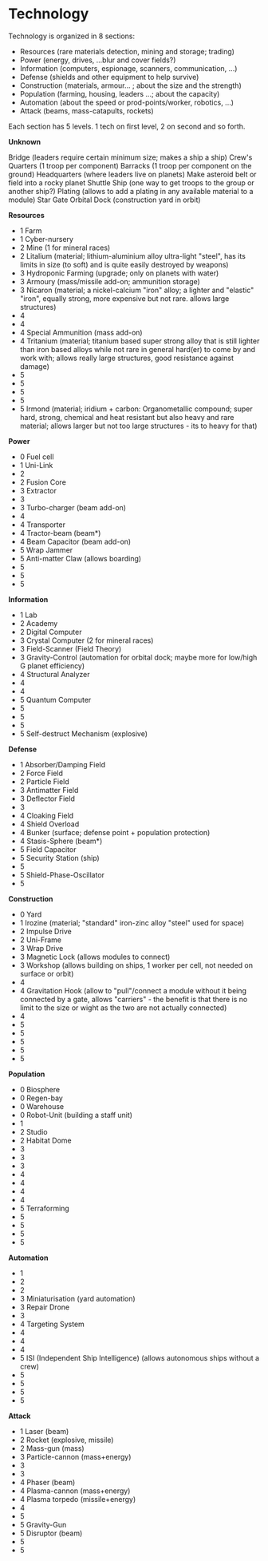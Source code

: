 # Technology
Technology is organized in 8 sections:

* Resources (rare materials detection, mining and storage; trading)
* Power (energy, drives, ...blur and cover fields?)
* Information (computers, espionage, scanners, communication, ...)
* Defense (shields and other equipment to help survive)
* Construction (materials, armour... ; about the size and the strength)
* Population (farming, housing, leaders ...; about the capacity)
* Automation (about the speed or prod-points/worker, robotics, ...)
* Attack (beams, mass-catapults, rockets)

Each section has 5 levels. 1 tech on first level, 2 on second and so forth.


**Unknown**

Bridge (leaders require certain minimum size; makes a ship a ship)
Crew's Quarters (1 troop per component)
Barracks (1 troop per component on the ground)
Headquarters (where leaders live on planets)
Make asteroid belt or field into a rocky planet
Shuttle Ship (one way to get troops to the group or another ship?)
Plating (allows to add a plating in any available material to a module)
Star Gate
Orbital Dock (construction yard in orbit)

**Resources**

* 1 Farm
* 1 Cyber-nursery
* 2 Mine (1 for mineral races)
* 2 Litalium (material; lithium-aluminium alloy ultra-light "steel", has its limits in size (to soft) and is quite easily destroyed by weapons)
* 3 Hydroponic Farming (upgrade; only on planets with water)
* 3 Armoury (mass/missile add-on; ammunition storage)
* 3 Nicaron (material; a nickel-calcium "iron" alloy; a lighter and "elastic" "iron", equally strong, more expensive but not rare. allows large structures) 
* 4 
* 4 
* 4 Special Ammunition (mass add-on)
* 4 Tritanium (material; titanium based super strong alloy that is still lighter than iron based alloys while not rare in general hard(er) to come by and work with; allows really large structures, good resistance against damage)
* 5
* 5 
* 5 
* 5    
* 5 Irmond (material; iridium + carbon: Organometallic compound; super hard, strong, chemical and heat resistant but also heavy and rare material; allows larger but not too large structures - its to heavy for that)


**Power**

* 0 Fuel cell
* 1 Uni-Link
* 2 
* 2 Fusion Core
* 3 Extractor
* 3 
* 3 Turbo-charger (beam add-on) 
* 4 
* 4 Transporter
* 4 Tractor-beam (beam*)
* 4 Beam Capacitor (beam add-on)
* 5 Wrap Jammer
* 5 Anti-matter Claw (allows boarding)
* 5
* 5
* 5


**Information**

* 1 Lab
* 2 Academy
* 2 Digital Computer
* 3 Crystal Computer (2 for mineral races)
* 3 Field-Scanner (Field Theory)
* 3 Gravity-Control (automation for orbital dock; maybe more for low/high G planet efficiency)
* 4 Structural Analyzer
* 4
* 4
* 5 Quantum Computer
* 5 
* 5
* 5 
* 5 Self-destruct Mechanism (explosive)


**Defense**

* 1 Absorber/Damping Field
* 2 Force Field
* 2 Particle Field
* 3 Antimatter Field
* 3 Deflector Field
* 3
* 4 Cloaking Field
* 4 Shield Overload
* 4 Bunker (surface; defense point + population protection)
* 4 Stasis-Sphere (beam*)
* 5 Field Capacitor
* 5 Security Station (ship)
* 5 
* 5 Shield-Phase-Oscillator
* 5


**Construction**

* 0 Yard
* 1 Irozine (material; "standard" iron-zinc alloy "steel" used for space)
* 2 Impulse Drive
* 2 Uni-Frame
* 3 Wrap Drive
* 3 Magnetic Lock (allows modules to connect)
* 3 Workshop (allows building on ships, 1 worker per cell, not needed on surface or orbit)
* 4 
* 4 Gravitation Hook (allow to "pull"/connect a module without it being connected by a gate, allows "carriers" - the benefit is that there is no limit to the size or wight as the two are not actually connected)
* 4
* 5 
* 5
* 5
* 5
* 5


**Population**

* 0 Biosphere
* 0 Regen-bay
* 0 Warehouse
* 0 Robot-Unit (building a staff unit)
* 1
* 2 Studio
* 2 Habitat Dome
* 3
* 3
* 3
* 4
* 4
* 4
* 4
* 5 Terraforming
* 5
* 5
* 5
* 5

**Automation**

* 1
* 2
* 2
* 3 Miniaturisation (yard automation)
* 3 Repair Drone
* 3
* 4 Targeting System
* 4
* 4
* 4
* 5 ISI (Independent Ship Intelligence) (allows autonomous ships without a crew)
* 5
* 5
* 5
* 5


**Attack**

* 1 Laser (beam)
* 2 Rocket (explosive, missile)
* 2 Mass-gun (mass)
* 3 Particle-cannon (mass+energy) 
* 3 
* 3 
* 4 Phaser (beam)
* 4 Plasma-cannon (mass+energy)
* 4 Plasma torpedo (missile+energy)
* 4 
* 5 
* 5 Gravity-Gun
* 5 Disruptor (beam)
* 5 
* 5 